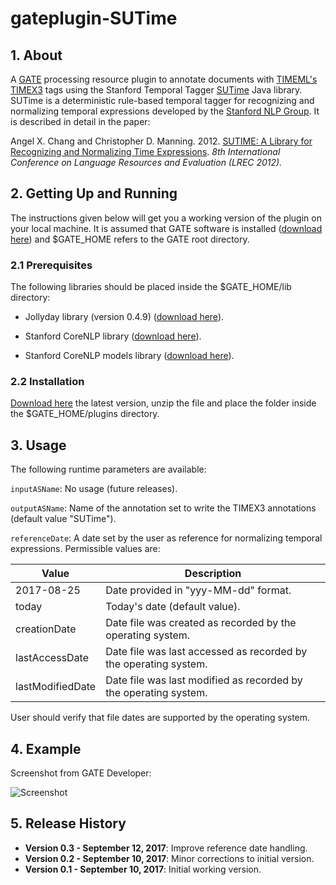 # gateplugin-SUTime

## 1. About

A [GATE](https://gate.ac.uk) processing resource plugin to annotate documents with [TIMEML's TIMEX3](http://www.timeml.org/tempeval2/tempeval2-trial/guidelines/timex3guidelines-072009.pdf) tags using the Stanford Temporal Tagger [SUTime](https://nlp.stanford.edu/software/sutime.shtml) Java library. SUTime is a deterministic rule-based temporal tagger for recognizing and normalizing temporal expressions developed by the [Stanford NLP Group](https://nlp.stanford.edu). It is described in detail in the paper: 

Angel X. Chang and Christopher D. Manning. 2012. [SUTIME: A Library for Recognizing and Normalizing Time Expressions](https://nlp.stanford.edu/pubs/lrec2012-sutime.pdf). *8th International Conference on Language Resources and Evaluation (LREC 2012).*

## 2. Getting Up and Running

The instructions given below will get you a working version of the plugin on your local machine. It is assumed that GATE software is installed ([download here](https://gate.ac.uk/download/)) and $GATE_HOME refers to the GATE root directory.

### 2.1 Prerequisites

The following libraries should be placed inside the $GATE_HOME/lib directory: 
- Jollyday library (version 0.4.9) ([download here](http://central.maven.org/maven2/de/jollyday/jollyday/0.4.9/jollyday-0.4.9.jar)).

- Stanford CoreNLP library ([download here](http://central.maven.org/maven2/edu/stanford/nlp/stanford-corenlp/3.8.0/stanford-corenlp-3.8.0.jar)).

- Stanford CoreNLP models library ([download here](http://central.maven.org/maven2/edu/stanford/nlp/stanford-corenlp/3.8.0/stanford-corenlp-3.8.0-models.jar)).

### 2.2 Installation

[Download here](https://github.com/pkourdis/gateplugin-SUTime/releases) the latest version, unzip the file and place the folder inside the $GATE_HOME/plugins directory.

## 3. Usage

The following runtime parameters are available:

`inputASName`: No usage (future releases).

`outputASName`: Name of the annotation set to write the TIMEX3 annotations (default value "SUTime").
 
`referenceDate`: A date set by the user as reference for normalizing temporal expressions. Permissible values are:

| Value  | Description |
| -----  | ----------- |
|  2017-08-25  | Date provided in "yyy-MM-dd" format. |
| today  | Today's date (default value). |
| creationDate | Date file was created as recorded by the operating system. |
| lastAccessDate | Date file was last accessed as recorded by the operating system. |
| lastModifiedDate |Date file was last modified as recorded by the operating system. |


User should verify that file dates are supported by the operating system.

## 4. Example

Screenshot from GATE Developer:

![Screenshot](https://user-images.githubusercontent.com/11142121/30256611-ef21e2e0-9660-11e7-9d02-8de678894b1a.png)

## 5. Release History

* **Version 0.3 - September 12, 2017**: Improve reference date handling. 
* **Version 0.2 - September 10, 2017**: Minor corrections to initial version.
* **Version 0.1 - September 10, 2017**: Initial working version.